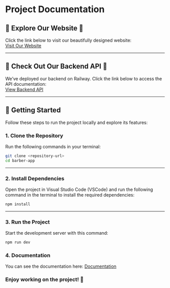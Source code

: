 # Project Documentation

## 🌟 Explore Our Website 🌟
Click the link below to visit our beautifully designed website:  
[Visit Our Website](https://blue-plant-0da12f60f.4.azurestaticapps.net/)

---

## 🚀 Check Out Our Backend API 🚀
We’ve deployed our backend on Railway. Click the link below to access the API documentation:  
[View Backend API](https://barber-app.up.railway.app/swagger/v1/swagger.json)

---

## 📖 Getting Started
Follow these steps to run the project locally and explore its features:

### 1. Clone the Repository
Run the following commands in your terminal:
```bash
git clone <repository-url>
cd barber-app
```

---

### 2. Install Dependencies
Open the project in Visual Studio Code (VSCode) and run the following command in the terminal to install the required dependencies:
```bash
npm install
```

---

### 3. Run the Project
Start the development server with this command:
```bash
npm run dev
```

### 4. Documentation
You can see the documentation here:
<a href="server/src/documentation/Документация.docx" download>Documentation</a>

### Enjoy working on the project! 🚀

